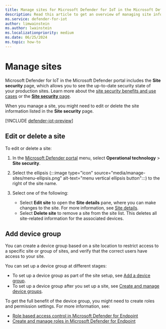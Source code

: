 ```yaml
---
title: Manage sites for Microsoft Defender for IoT in the Microsoft Defender portal
description: Read this article to get an overview of managing site information in the Site security page of the Microsoft Defender portal.
ms.service: defender-for-iot
author: limwainstein
ms.author: lwainstein
ms.localizationpriority: medium
ms.date: 06/25/2024
ms.topic: how-to
---
```


# Manage sites

Microsoft Defender for IoT in the Microsoft Defender portal includes the **Site security** page, which allows you to see the up-to-date security state of your production sites. Learn more about the [site security benefits and use cases](site-security-overview.md) or the [**Site security** page](monitor-site-security.md).

When you manage a site, you might need to edit or delete the site information listed in the **Site security** page.

[!INCLUDE [defender-iot-preview](../includes//defender-for-iot-defender-public-preview.md)]

## Edit or delete a site

To edit or delete a site:

1. In the [Microsoft Defender portal](https://security.microsoft.com/machines) menu, select **Operational technology** > **Site security**.
1. Select the ellipsis (:::image type="icon" source="media/manage-sites/menu-ellipsis.png" alt-text="menu vertical ellipsis button":::) to the right of the site name.
1. Select one of the following:

    - Select **Edit site** to open the **Site details** pane, where you can make changes to the site. For more information, see [Site details](set-up-sites.md).
    - Select **Delete site** to remove a site from the site list. This deletes all site-related information for the associated devices.

## Add device group

You can create a device group based on a site location to restrict access to a specific site or group of sites, and verify that the correct users have access to your site.

You can set up a device group at different stages:

- To set up a device group as part of the site setup, see [Add a device group](set-up-sites.md#add-device-group).
- To set up a device group after you set up a site, see [Create and manage device groups](/defender-endpoint/machine-groups).

To get the full benefit of the device group, you might need to create roles and permission settings. For more information, see:

- [Role based access control in Microsoft Defender for Endpoint](/defender-endpoint/rbac) 
- [Create and manage roles in Microsoft Defender for Endpoint](/defender-endpoint/user-roles)
